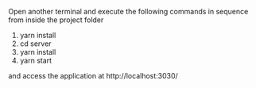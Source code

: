 

Open another terminal and execute the following commands in sequence from inside the project folder

1. yarn install
2. cd server
3. yarn install
4. yarn start

and access the application at http://localhost:3030/

